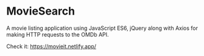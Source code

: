 # MovieSearch
A movie listing application using JavaScript ES6, jQuery along with Axios for making HTTP requests to the OMDb API.

Check it: https://movieit.netlify.app/
